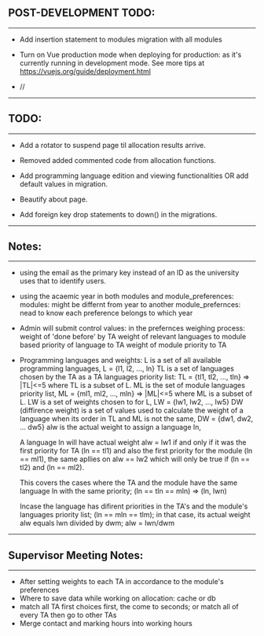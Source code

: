 
## POST-DEVELOPMENT TODO:
-----------------
 * Add insertion statement to modules migration with all modules

 * Turn on Vue production mode when deploying for production:
    as it's currently running in development mode.
    See more tips at https://vuejs.org/guide/deployment.html

 * //

****************************

## TODO:
-----------------

 * Add a rotator to suspend page til allocation results arrive.

 * Removed added commented code from allocation functions.

 * Add programming language edition and viewing functionalities OR add default values in migration.

 * Beautify about page.

 * Add foreign key drop statements to down() in the migrations.

****************************


## Notes:
-----------------
 * using the email as the primary key instead of an ID as the university uses that to identify users.

 * using the acaemic year in both modules and module_preferences:
    modules: might be differnt from year to another
    module_prefernces: nead to know each preference belongs to which year

 * Admin will submit control values:
    in the prefernces weighing process:
        weight of 'done before' by TA
        weight of relevant languages to module based priority of language to TA
        weight of module priority to TA

 * Programming languages and weights:
    L is a set of all available programming languages, L = {l1, l2, ..., ln}
    TL is a set of languages chosen by the TA as a TA languages priority list: TL = {tl1, tl2, ..., tln} => |TL|<=5 where TL is a subset of L.
    ML is the set of module languages priority list, ML = {ml1, ml2, ..., mln} => |ML|<=5 where ML is a subset of L.
    LW is a set of weights chosen to for L, LW = {lw1, lw2, ..., lw5}
    DW (diffirence weight) is a set of values used to calculate the weight of a language when its order in TL and ML is not the same, DW = {dw1, dw2, ... dw5}
    alw is the actual weight to assign a language ln,

    A language ln will have actual weight alw = lw1 if and only if it was the first priority for TA  (ln == tl1) and also the first priority for the module (ln == ml1),
    the same apllies on alw == lw2 which will only be true if (ln == tl2) and (ln == ml2).

    This covers the cases where the TA and the module have the same language ln with the same priority; (ln == tln == mln) => (ln, lwn)

    Incase the language has difirent priorities in the TA's and the module's languages priority list; (ln == mln == tlm); in that case, its actual weight alw equals lwn divided by dwm; alw = lwn/dwm
        



****************************


## Supervisor Meeting Notes:
-----------------
 *  After setting weights to each TA in accordance to the module's preferences
 *  Where to save data while working on allocation: cache or db
 *  match all TA first choices first, the come to seconds; or match all of every TA then go to other TAs
 *  Merge contact and marking hours into working hours

